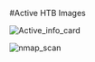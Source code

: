 #Active HTB Images

![Active_info_card](https://user-images.githubusercontent.com/110210595/187805391-7e09c764-c5c9-40cb-8930-f3366906df0e.png)

![nmap_scan](https://user-images.githubusercontent.com/110210595/187805413-911a2cdd-d3a3-45a9-a702-7479f80deb4e.PNG)
